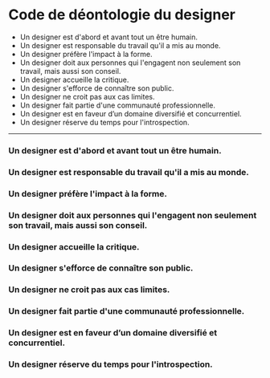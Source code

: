 # Code de déontologie du designer

* Un designer est d'abord et avant tout un être humain.
* Un designer est responsable du travail qu'il a mis au monde.
* Un designer préfère l'impact à la forme.
* Un designer doit aux personnes qui l'engagent non seulement son travail, mais aussi son conseil.
* Un designer accueille la critique.
* Un designer s'efforce de connaître son public.
* Un designer ne croit pas aux cas limites.
* Un designer fait partie d'une communauté professionnelle.
* Un designer est en faveur d’un domaine diversifié et concurrentiel.
* Un designer réserve du temps pour l'introspection.

***

### Un designer est d'abord et avant tout un être humain.
### Un designer est responsable du travail qu'il a mis au monde.
### Un designer préfère l'impact à la forme.
### Un designer doit aux personnes qui l'engagent non seulement son travail, mais aussi son conseil.
### Un designer accueille la critique.
### Un designer s'efforce de connaître son public.
### Un designer ne croit pas aux cas limites.
### Un designer fait partie d'une communauté professionnelle.
### Un designer est en faveur d’un domaine diversifié et concurrentiel.
### Un designer réserve du temps pour l'introspection.
